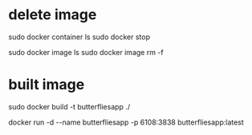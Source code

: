 # delete image
sudo docker container ls
sudo docker stop <container id>

sudo docker image ls
sudo docker image rm -f <image id>


# built image
sudo docker build -t butterfliesapp ./

docker run -d --name butterfliesapp -p 6108:3838 butterfliesapp:latest


